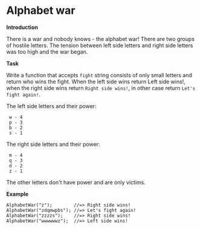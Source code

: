 # Alphabet war

<b>Introduction</b>

There is a war and nobody knows - the alphabet war!
There are two groups of hostile letters. The tension between left side letters and right side letters was too high and
the war began.

<b>Task</b>

Write a function that accepts `fight` string consists of only small letters and return who wins the fight. When the left
side wins return Left side wins!, when the right side wins return `Right side wins!`, in other case
return `Let's fight again!`.

The left side letters and their power:

```
 w - 4
 p - 3
 b - 2
 s - 1
```

The right side letters and their power:

```
 m - 4
 q - 3
 d - 2
 z - 1
```

The other letters don't have power and are only victims.

<b>Example</b>

```
AlphabetWar("z");        //=> Right side wins!
AlphabetWar("zdqmwpbs"); //=> Let's fight again!
AlphabetWar("zzzzs");    //=> Right side wins!
AlphabetWar("wwwwwwz");  //=> Left side wins!
```
